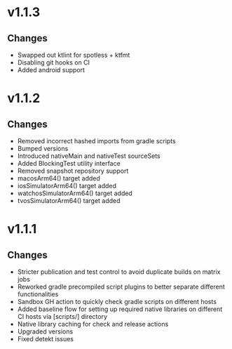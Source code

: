 # v1.1.3

## Changes

* Swapped out ktlint for spotless + ktfmt
* Disabling git hooks on CI
* Added android support

# v1.1.2

## Changes

* Removed incorrect hashed imports from gradle scripts
* Bumped versions
* Introduced nativeMain and nativeTest sourceSets
* Added BlockingTest utility interface
* Removed snapshot repository support
* macosArm64() target added
* iosSimulatorArm64() target added
* watchosSimulatorArm64() target added
* tvosSimulatorArm64() target added

# v1.1.1

## Changes

* Stricter publication and test control to avoid duplicate builds on matrix jobs
* Reworked gradle precompiled script plugins to better separate different functionalities
* Sandbox GH action to quickly check gradle scripts on different hosts
* Added baseline flow for setting up required native libraries on different CI hosts via [scripts/] directory
* Native library caching for check and release actions
* Upgraded versions
* Fixed detekt issues

